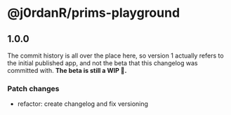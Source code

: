# @j0rdanR/prims-playground

## 1.0.0

The commit history is all over the place here, so version 1 actually refers to the initial published app, and not the beta that this changelog was committed with. **The beta is still a WIP 🚧.**

### Patch changes

- refactor: create changelog and fix versioning
